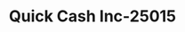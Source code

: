 ---
f_zip-code: 80817
f_state-code: CO
title: Quick Cash Inc-25015
f_phone: 719-392-5450
f_city-only: Fountain
f_address: 6724 Camden Blvd Fountain
f_location-unique-id: '25015'
slug: quick-cash-inc-25015
updated-on: '2024-05-30T13:46:58.046Z'
created-on: '2024-05-30T13:36:59.803Z'
published-on: '2024-05-30T13:54:32.469Z'
f_city-state: cms/city/fountain-co.md
f_company: cms/company/quick-cash-inc.md
f_state: cms/state/colorado.md
layout: '[payday-loan].html'
tags: payday-loan
---